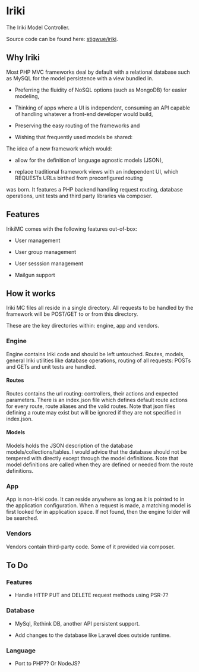 # Iriki

The Iriki Model Controller.

Source code can be found here: [stigwue/iriki](https://github.com/stigwue/iriki).

## Why Iriki

Most PHP MVC frameworks deal by default with a relational database such as MySQL for the model persistence with a view bundled in.

* Preferring the fluidity of NoSQL options (such as MongoDB) for easier modeling,

* Thinking of apps where a UI is independent, consuming an API capable of handling whatever a front-end developer would build,

* Preserving the easy routing of the frameworks and

* Wishing that frequently used models be shared:

The idea of a new framework which would:

* allow for the definition of language agnostic models (JSON),

* replace traditional framework views with an independent UI, which REQUESTs URLs birthed from preconfigured routing

was born. It features a PHP backend handling request routing, database operations, unit tests and third party libraries via composer.

## Features

IrikiMC comes with the following features out-of-box:

* User management

* User group management

* User sesssion management

* Mailgun support

## How it works

Iriki MC files all reside in a single directory. All requests to be handled by the framework will be POST/GET to or from this directory.

These are the key directories within: engine, app and vendors.

### Engine

Engine contains Iriki code and should be left untouched. Routes, models, general Iriki utilities like database operations, routing of all requests: POSTs and GETs and unit tests are handled.

#### Routes

Routes contains the url routing: controllers, their actions and expected parameters. There is an index.json file which defines default route actions for every route, route aliases and the valid routes. Note that json files defining a route may exist but will be ignored if they are not specified in index.json.

#### Models

Models holds the JSON description of the database models/collections/tables. I would advice that the database should not be tempered with directly except through the model definitions. Note that model definitions are called when they are defined or needed from the route definitions.

### App

App is non-Iriki code. It can reside anywhere as long as it is pointed to in the application configuration. When a request is made, a matching model is first looked for in application space. If not found, then the engine folder will be searched.

### Vendors

Vendors contain third-party code. Some of it provided via composer.


## To Do

### Features

* Handle HTTP PUT and DELETE request methods using PSR-7?

### Database

* MySql, Rethink DB, another API persistent support.

* Add changes to the database like Laravel does outside runtime. 

### Language

* Port to PHP7? Or NodeJS?
